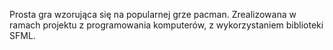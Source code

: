 Prosta gra wzorująca się na popularnej grze pacman. Zrealizowana w ramach projektu z programowania komputerów, z wykorzystaniem biblioteki SFML.

